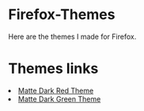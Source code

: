 # Firefox-Themes
Here are the themes I made for Firefox.

# Themes links

<li><a href="https://addons.mozilla.org/addon/matte-dark-red-theme/" rel="nofollow">Matte Dark Red Theme </a></li>

<li><a href="https://addons.mozilla.org/addon/matte-dark-green-theme/" rel="nofollow">Matte Dark Green Theme </a></li>